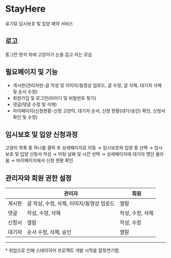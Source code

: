 # StayHere

유기묘 임시보호 및 입양 예약 서비스

## 로고

동그란 방석 위에 고양이가 눈을 감고 자는 모습

## 필요페이지 및 기능

- 게시판(관리자만-글 작성 및 이미지/동영상 업로드, 글 수정, 글 삭제, 대기자 삭제 및 순서 수정)
- 회원가입 및 로그인(아이디 및 비밀번호 찾기)
- 댓글(댓글 수정 및 삭제)
- 마이페이지(신청현황-신청 고양이, 대기자 순서, 신청 현황(대기/승인) 확인, 신청서 확인 및 수정)

## 임시보호 및 입양 신청과정

고양이 목록 중 하나를 클릭 후 상세페이지로 이동 → 임시보호와 입양 중 선택 → 임시보호 및 입양 신청서 작성 → 미팅 날짜 및 시간 선택 → 상세페이지에 대기자 명단 올라옴 → 마이페이지에서 신청 현황 확인

## 관리자와 회원 권한 설정

|        | 관리자                                    | 회원             |
| ------ | ----------------------------------------- | ---------------- |
| 게시판 | 글 작성, 수정, 삭제, 이미지/동영상 업로드 | 열람             |
| 댓글   | 작성, 수정, 삭제                          | 작성, 수정, 삭제 |
| 신청서 | 열람                                      | 작성, 수정       |
| 대기자 | 순서 수정, 삭제, 승인                     | 열람             |

<hr />
* 취업으로 인해 스테이히어 프로젝트 개발 시작을 잠정연기함.
